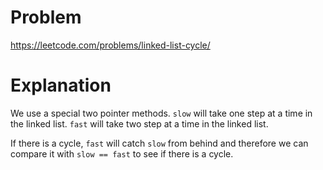 # Problem
https://leetcode.com/problems/linked-list-cycle/

# Explanation

We use a special two pointer methods.
`slow` will take one step at a time in the linked list.
`fast` will take two step at a time in the linked list.

If there is a cycle, `fast` will catch `slow` from behind and therefore we can compare it with `slow == fast` to see if there is a cycle.
